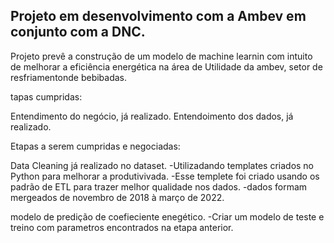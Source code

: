 ## Projeto em desenvolvimento com a Ambev em conjunto com a DNC.

Projeto prevê a construção de um modelo de machine learnin com intuito de melhorar a eficiência 
energética na área de Utilidade da ambev, setor de resfriamentonde bebibadas. 

tapas cumpridas:

  Entendimento do negócio, já realizado.
  Entendoimento dos dados, já realizado.

Etapas a serem cumpridas e negociadas:
  
  Data Cleaning já realizado no dataset.
    -Utilizadando templates criados no Python para melhorar a produtivivada.
    -Esse templete foi criado usando os padrão de ETL para trazer melhor qualidade nos dados.
    -dados formam mergeados de novembro de 2018 à março de 2022.
  
modelo de predição de coefieciente enegético.
    -Criar um modelo de teste e treino com parametros encontrados na etapa anterior.
    
    
